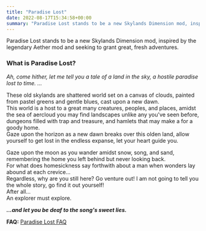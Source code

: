 ```yaml
---
title: "Paradise Lost"
date: 2022-08-17T15:34:58+00:00
summary: "Paradise Lost stands to be a new Skylands Dimension mod, inspired by the legendary Aether mod and seeking to grant great, fresh adventures."
---
```


Paradise Lost stands to be a new Skylands Dimension mod, inspired by the legendary Aether mod and seeking to grant great, fresh adventures.

### What is Paradise Lost?

_Ah, come hither, let me tell you a tale of a land in the sky, a hostile paradise lost to time. ..._

These old skylands are shattered world set on a canvas of clouds, painted from pastel greens and gentle blues, cast upon a new dawn.\
This world is a host to a great many creatures, peoples, and places, amidst the sea of aercloud you may find
landscapes unlike any you've seen before, dungeons filled with trap and treasure, and hamlets that may make a for a goody home.\
Gaze upon the horizon as a new dawn breaks over this olden land, allow yourself to get lost in the endless expanse, let your heart guide you.

Gaze upon the moon as you wander amidst snow, song, and sand, remembering the home you left behind but never looking back.\
For what does homesickness say forthwith about a man when wonders lay abound at each crevice...\
Regardless, why are you still here? Go venture out! I am not going to tell you the whole story, go find it out yourself!\
After all...\
An explorer must explore.


**_...and let you be deaf to the song's sweet lies._**

**FAQ:** [Paradise Lost FAQ](/faq/)